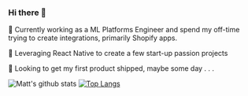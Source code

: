### Hi there 👋

<!--
**Snooder/Snooder** is a ✨ _special_ ✨ repository because its `README.md` (this file) appears on your GitHub profile.

Here are some ideas to get you started:

- 🔭 I’m currently working on ...
- 🌱 I’m currently learning ...
- 👯 I’m looking to collaborate on ...
- 🤔 I’m looking for help with ...
- 💬 Ask me about ...
- 📫 How to reach me: ...
- 😄 Pronouns: ...
- ⚡ Fun fact: ...
-->
🔭 Currently working as a ML Platforms Engineer and spend my off-time trying to create integrations, primarily Shopify apps.

🌱 Leveraging React Native to create a few start-up passion projects

👯 Looking to get my first product shipped, maybe some day . . .

![Matt's github stats](https://github-readme-stats.vercel.app/api?username=Snooder&theme=tokyonight&layout=compact&count_private=true)
[![Top Langs](https://github-readme-stats.vercel.app/api/top-langs/?username=Snooder&theme=tokyonight&layout=compact&count_private=true)](https://github.com/Snooder/github-readme-stats)
